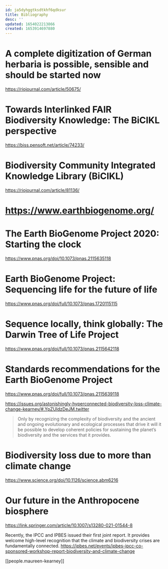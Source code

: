 ```yaml
---
id: ja5dyhggtksdtkhf6qdksur
title: Bibliography
desc: ''
updated: 1654022213866
created: 1653914697880
---
```



# A complete digitization of German herbaria is possible, sensible and should be started now

https://riojournal.com/article/50675/


# Towards Interlinked FAIR Biodiversity Knowledge: The BiCIKL perspective


https://biss.pensoft.net/article/74233/


# Biodiversity Community Integrated Knowledge Library (BiCIKL)
https://riojournal.com/article/81136/


# https://www.earthbiogenome.org/


# The Earth BioGenome Project 2020: Starting the clock
https://www.pnas.org/doi/10.1073/pnas.2115635118

# Earth BioGenome Project: Sequencing life for the future of life

https://www.pnas.org/doi/full/10.1073/pnas.1720115115


# Sequence locally, think globally: The Darwin Tree of Life Project

https://www.pnas.org/doi/full/10.1073/pnas.2115642118


# Standards recommendations for the Earth BioGenome Project
https://www.pnas.org/doi/full/10.1073/pnas.2115639118



https://issues.org/astonishingly-hyperconnected-biodiversity-loss-climate-change-kearney/#.YpZUldzDeJM.twitter


> Only by recognizing the complexity of biodiversity and the ancient and ongoing evolutionary and ecological processes that drive it will it be possible to develop coherent policies for sustaining the planet’s biodiversity and the services that it provides.
> 


# Biodiversity loss due to more than climate change

https://www.science.org/doi/10.1126/science.abm6216


# Our future in the Anthropocene biosphere


https://link.springer.com/article/10.1007/s13280-021-01544-8


Recently, the IPCC and IPBES issued their first joint report. It provides welcome high-level recognition that the climate and biodiversity crises are fundamentally connected. https://ipbes.net/events/ipbes-ipcc-co-sponsored-workshop-report-biodiversity-and-climate-change

[[people.maureen-kearney]]



